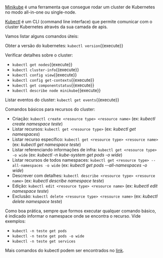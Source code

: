 [Minikube](https://kubernetes.io/docs/tasks/tools/install-minikube/) é uma ferramenta que consegue rodar um cluster de Kubernetes no modo all-in-one ou single-node.

[Kubectl](https://kubernetes.io/docs/tasks/tools/install-kubectl/) é um CLI (command line interface) que permite comunicar com o cluster Kubernetes através da sua camada de apis.

Vamos listar alguns comandos úteis:

Obter a versão do kubernetes: `kubectl version`{{execute}}

Verificar detalhes sobre o cluster:

- `kubectl get nodes`{{execute}}
- `kubectl cluster-info`{{execute}}
- `kubectl config view`{{execute}}
- `kubectl config get-contexts`{{execute}}
- `kubectl get componentstatus`{{execute}}
- `kubectl describe node minikube`{{execute}}

Listar eventos do cluster: `kubectl get events`{{execute}}

Comandos básicos para recursos do cluster:
- Criação: `kubectl create <resource type> <resource name>`  (ex: *kubectl create namespace teste*)
- Listar recursos: `kubectl get <resource type>` (ex: *kubectl get namespaces*)
- Listar recurso específico: `kubectl get <resource type> <resource name>` (ex: *kubectl get namespace teste*)
- Listar referenciando informações de infra: `kubectl get <resource type> -o wide` (ex: *kubectl -n kube-system get pods -o wide*)
- Listar recursos de todos namespaces: `kubectl get <resource type> --all-namespaces -o wide` (ex: *kubectl get pods --all-namespaces -o wide*)
- Descrever com detalhes: `kubectl describe <resource type> <resource name>` (ex: *kubectl describe namespace teste*)
- Edição: `kubectl edit <resource type> <resource name>` (ex: *kubectl edit namespace teste*)
- Exclusão: `kubectl delete <resource type> <resource name>` (ex: *kubectl delete namespace teste*)

Como boa prática, sempre que formos executar qualquer comando básico, é indicado informar o namespace onde se encontra o recurso. Vide exemplos:
- `kubectl -n teste get pods`
- `kubectl -n teste get pods -o wide`
- `kubectl -n teste get services`

Mais comandos do kubectl podem ser encontrados no [link](https://kubernetes.io/docs/reference/generated/kubectl/kubectl-commands).